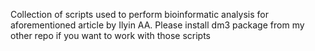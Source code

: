 Collection of scripts used to perform bioinformatic analysis for aforementioned article by Ilyin AA. Please install dm3 package from my other repo if you want to work with those scripts
